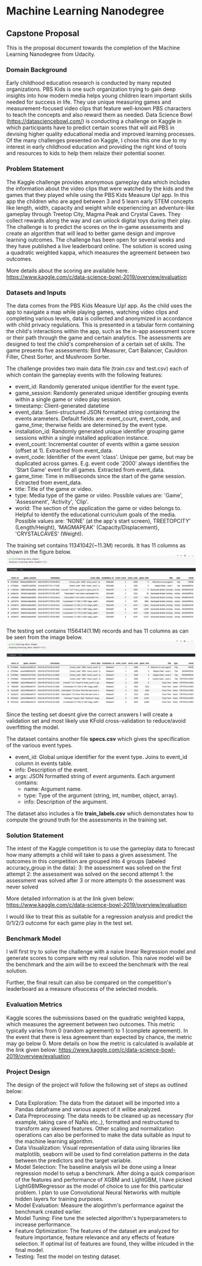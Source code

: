 # Machine Learning Nanodegree

## Capstone Proposal

This is the proposal document towards the completion of the Machine Learning Nanodegree from Udacity.

### Domain Background

Early childhood education research is conducted by many reputed organizations. PBS Kids is one such organization trying to gain deep insights into how modern media helps young children learn important skills needed for success in life. They use unique measuring games and measurement-focused video clips that feature well-known PBS characters to teach the concepts and also reward them as needed. Data Science Bowl (https://datasciencebowl.com/) is conducting a challenge on Kaggle in which participants have to predict certain scores that will aid PBS in devising higher quality educational media and improved learning processes. Of the many challenges presented on Kaggle, I chose this one due to my interest in early childhood education and providing the right kind of tools and resources to kids to help them relaize their potential sooner.

### Problem Statement

The Kaggle challenge provides anonymous gameplay data which includes the information about the video clips that were watched by the kids and the games that they played while using the PBS Kids Measure Up! app. In this app the children who are aged between 3 and 5 learn early STEM concepts like length, width, capacity and weight while experiencing an adventure-like gameplay through Treetop City, Magma Peak and Crystal Caves. They collect rewards along the way and can unlock digital toys during their play. The challenge is to predict the scores on the in-game assessments and create an algorithm that will lead to better game design and improve learning outcomes. The challenge has been open for several weeks and they have published a live leaderboard online. The solution is scored using a quadratic weighted kappa, which measures the agreement between two outcomes. 

More details about the scoring are available here. 
https://www.kaggle.com/c/data-science-bowl-2019/overview/evaluation

### Datasets and Inputs

The data comes from the PBS Kids Measure Up! app. As the child uses the app to navigate a map while playing games, watching video clips and completing various levels, data is collected and anonymized in accordance with child privacy regulations. This is presented in a tabular form containing the child's interactions within the app, such as the in-app assessment score or their path through the game and certain analytics. The assessments are designed to test the child's comprehension of a certain set of skills. The game presents five assessments: Bird Measurer, Cart Balancer, Cauldron Filler, Chest Sorter, and Mushroom Sorter.

The challenge provides two main data file (train.csv and test.csv) each of which contain the gameplay events with the following features:

- event_id: Randomly generated unique identifier for the event type.
- game_session: Randomly generated unique identifier grouping events within a single game or video play session.
- timestamp: Client-generated datetime
- event_data: Semi-structured JSON formatted string containing the events arameters. Default fields are: event_count, event_code, and game_time; therwise fields are determined by the event type.
- installation_id: Randomly generated unique identifier grouping game sessions within a single installed application instance.
- event_count: Incremental counter of events within a game session (offset at 1). Extracted from event_data.
- event_code: Identifier of the event 'class'. Unique per game, but may be duplicated across games. E.g. event code '2000' always identifies the 'Start Game' event for all games. Extracted from event_data.
- game_time: Time in milliseconds since the start of the game session. Extracted from event_data.
- title: Title of the game or video.
- type: Media type of the game or video. Possible values are: 'Game', 'Assessment', 'Activity', 'Clip'.
- world: The section of the application the game or video belongs to. Helpful to identify the educational curriculum goals of the media. Possible values are: 'NONE' (at the app's start screen), TREETOPCITY' (Length/Height), 'MAGMAPEAK' (Capacity/Displacement), 'CRYSTALCAVES' (Weight).

The training set contains 11341042(~11.3M) records. It has 11 columns as shown in the figure below.
![](assets/training_data.png)

The testing set contains 1156414(1.1M) records and has 11 columns as can be seen from the image below.
![](assets/testing_data.png)

Since the testing set doesnt give the correct answers I will create a validation set and most likely use KFold cross-validation to reduce/avoid overfitting the model. 

The dataset contains another file **specs.csv** which gives the specification of the various event types. 

+ event_id: Global unique identifier for the event type. Joins to event_id   column in events table.
+ info: Description of the event.
+ args: JSON formatted string of event arguments. Each argument contains:
    + name: Argument name.
    + type: Type of the argument (string, int, number, object, array).
    + info: Description of the argument.

The dataset also includes a file **train_labels.csv** which demonstates how to compute the ground truth for the assessments in the training set. 

### Solution Statement

The intent of the Kaggle competition is to use the gameplay data to forecast how many attempts a child will take to pass a given assessment. The outcomes in this competition are grouped into 4 groups (labeled accuracy_group in the data):
    3: the assessment was solved on the first attempt
    2: the assessment was solved on the second attempt
    1: the assessment was solved after 3 or more attempts
    0: the assessment was never solved

More detailed information is at the link given below:
https://www.kaggle.com/c/data-science-bowl-2019/overview/evaluation

I would like to treat this as suitable for a regression analysis and predict the 0/1/2/3 outcome for each game play in the test set. 

### Benchmark Model

I will first try to solve the challenge with a naive linear Regression model and generate scores to compare with my real solution. This naive model will be the benchmark and the aim will be to exceed the benchmark with the real solution.

Further, the final result can also be compared on the competition's leaderboard as a measure ofsuccess of the selected models. 

### Evaluation Metrics

Kaggle scores the submissions based on the quadratic weighted kappa, which measures the agreement between two outcomes. This metric typically varies from 0 (random agreement) to 1 (complete agreement). In the event that there is less agreement than expected by chance, the metric may go below 0.
More details on how the metric is calculated is available at the link given below:
https://www.kaggle.com/c/data-science-bowl-2019/overview/evaluation

### Project Design

The design of the project will follow the following set of steps as outlined below:
- Data Exploration: The data from the dataset will be imported into a Pandas dataframe and various aspect of it willbe analyzed.
- Data Preprocessing: The data needs to be cleaned up as necessary (for example, taking care of NaNs etc.,), formatted and restructured to transform any skewed features. Other scaling and normalization operations can also be performed to make the data suitable as input to the machine learning algorithm. 
- Data Visualization: Visual representation of data using libraries like matplotlib, seaborn will be used to find correlation patterns in the data between the predictors and the target variable.
- Model Selection: The baseline analysis wil be done using a linear regression model to setup a benchmark. After doing a quick comparison of the features and performance of XGBM and LightGBM, I have picked LightGBMRegressor as the model of choice to use for this particular problem. I plan to use Convolutional Neural Networks with multiple hidden layers for training purposes.
- Model Evaluation: Measure the alogirthm's performance against the benchmark created earlier. 
- Model Tuning: Fine tune the selected algorithm's hyperparameters to increase performance.
- Feature Optimization: The features of the dataset are analyzed for feature importance, feature relevance and any effects of feature selection. If optimal list of features are found, they willbe inlcuded in the final model.  
- Testing: Test the model on testing dataset.
